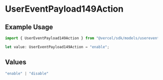 # UserEventPayload149Action

## Example Usage

```typescript
import { UserEventPayload149Action } from "@vercel/sdk/models/userevent.js";

let value: UserEventPayload149Action = "enable";
```

## Values

```typescript
"enable" | "disable"
```